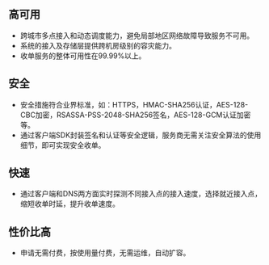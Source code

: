 ## 高可用
- 跨城市多点接入和动态调度能力，避免局部地区网络故障导致服务不可用。
- 系统的接入及存储层提供跨机房级别的容灾能力。
- 收单服务的整体可用性在99.99%以上。
## 安全
- 安全措施符合业界标准，如：HTTPS，HMAC-SHA256认证，AES-128-CBC加密，RSASSA-PSS-2048-SHA256签名，AES-128-GCM认证加密等。
- 通过客户端SDK封装签名和认证等安全逻辑，服务商无需关注安全算法的使用细节，即可实现安全收单。
## 快速
- 通过客户端和DNS两方面实时探测不同接入点的接入速度，选择就近接入点，缩短收单时延，提升收单速度。
## 性价比高
- 申请无需付费，按使用量付费，无需运维，自动扩容。